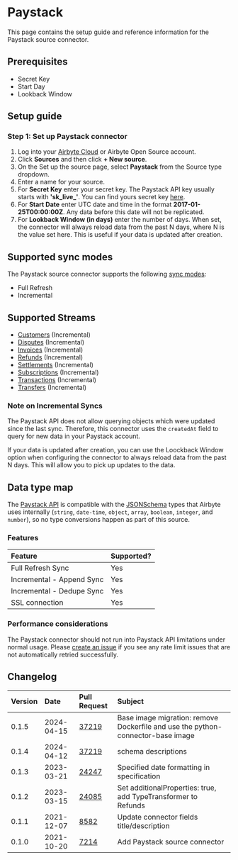 # Paystack
This page contains the setup guide and reference information for the Paystack source connector.

## Prerequisites
* Secret Key
* Start Day
* Lookback Window

## Setup guide
### Step 1: Set up Paystack connector
1. Log into your [Airbyte Cloud](https://cloud.airbyte.io/workspaces) or Airbyte Open Source account.
2. Click **Sources** and then click **+ New source**. 
3. On the Set up the source page, select **Paystack** from the Source type dropdown.
4. Enter a name for your source.
5. For **Secret Key** enter your secret key. The Paystack API key usually starts with **'sk_live_'**. You can find yours secret key [here](https://dashboard.paystack.com/#/settings/developer).
6. For **Start Date** enter UTC date and time in the format **2017-01-25T00:00:00Z**. Any data before this date will not be replicated.
7. For **Lookback Window (in days)** enter the number of days. When set, the connector will always reload data from the past N days, where N is the value set here. This is useful if your data is updated after creation.

## Supported sync modes
The Paystack source connector supports the following [sync modes](https://docs.airbyte.com/cloud/core-concepts#connection-sync-modes):
* Full Refresh
* Incremental

## Supported Streams

* [Customers](https://paystack.com/docs/api/customer#list) \(Incremental\)
* [Disputes](https://paystack.com/docs/api/dispute) \(Incremental\)
* [Invoices](https://paystack.com/docs/api/payment-request) \(Incremental\)
* [Refunds](https://paystack.com/docs/api/refund) \(Incremental\)
* [Settlements](https://paystack.com/docs/api/settlement) \(Incremental\)
* [Subscriptions](https://paystack.com/docs/api/subscription) \(Incremental\)
* [Transactions](https://paystack.com/docs/api/transaction) \(Incremental\)
* [Transfers](https://paystack.com/docs/api/transfer) \(Incremental\)

### Note on Incremental Syncs

The Paystack API does not allow querying objects which were updated since the last sync. Therefore, this connector uses the `createdAt` field to query for new data in your Paystack account.

If your data is updated after creation, you can use the Loockback Window option when configuring the connector to always reload data from the past N days. This will allow you to pick up updates to the data.

## Data type map

The [Paystack API](https://paystack.com/docs/api) is compatible with the [JSONSchema](https://json-schema.org/understanding-json-schema/reference/index.html) types that Airbyte uses internally \(`string`, `date-time`, `object`, `array`, `boolean`, `integer`, and `number`\), so no type conversions happen as part of this source.

### Features

| Feature                   | Supported? |
|:--------------------------|:-----------|
| Full Refresh Sync         | Yes        |
| Incremental - Append Sync | Yes        |
| Incremental - Dedupe Sync | Yes        |
| SSL connection            | Yes        |

### Performance considerations

The Paystack connector should not run into Paystack API limitations under normal usage. Please [create an issue](https://github.com/airbytehq/airbyte/issues) if you see any rate limit issues that are not automatically retried successfully.


## Changelog

| Version | Date       | Pull Request                                             | Subject                                                        |
|:--------|:-----------|:---------------------------------------------------------|:---------------------------------------------------------------|
| 0.1.5 | 2024-04-15 | [37219](https://github.com/airbytehq/airbyte/pull/37219) | Base image migration: remove Dockerfile and use the python-connector-base image |
| 0.1.4 | 2024-04-12 | [37219](https://github.com/airbytehq/airbyte/pull/37219) | schema descriptions |
| 0.1.3   | 2023-03-21 | [24247](https://github.com/airbytehq/airbyte/pull/24247) | Specified date formatting in specification                     |
| 0.1.2   | 2023-03-15 | [24085](https://github.com/airbytehq/airbyte/pull/24085) | Set additionalProperties: true, add TypeTransformer to Refunds |
| 0.1.1   | 2021-12-07 | [8582](https://github.com/airbytehq/airbyte/pull/8582)   | Update connector fields title/description                      |
| 0.1.0   | 2021-10-20 | [7214](https://github.com/airbytehq/airbyte/pull/7214)   | Add Paystack source connector                                  |
